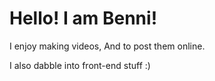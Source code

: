 # Hello! I am Benni!

I enjoy making videos,
And to post them online.

I also dabble into front-end stuff :)
